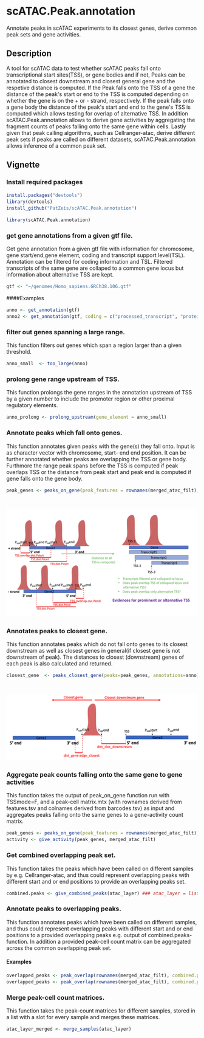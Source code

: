 # scATAC.Peak.annotation
Annotate peaks in scATAC experiments to its closest genes, derive common peak sets and gene activities. 

## Description
A tool for scATAC data to test whether scATAC peaks fall onto transcriptional start sites(TSS), or gene bodies and if not, Peaks can be annotated to closest downstream and closest general gene and the respetive distance is computed. If the Peak falls onto the TSS of a gene the distance of the peak's start or end to the TSS is computed depending on whether the gene is on the + or - strand, respectively. If the peak falls onto a gene body the distance of the peak's start and end to the gene's TSS is computed which allows testing for overlap of alternative TSS. In addition scATAC.Peak.annotation allows to derive gene activities by aggregating the fragment counts of peaks falling onto the same gene within cells. Lastly given that peak calling algorithms, such as Cellranger-atac, derive different peak sets if peaks are called on different datasets, scATAC.Peak.annotation allows inference of a common peak set.   

## Vignette

### Install required packages
``` r
install.packages("devtools")
library(devtools)
install_github("PatZeis/scATAC.Peak.annotation")
```

``` r
library(scATAC.Peak.annotation)
```


### get gene annotations from a given gtf file.
Get gene annotation from a given gtf file with information for chromosome, gene start/end,gene element, coding and transcript support level(TSL). Annotation can be filtered for coding information and TSL. Filtered transcripts of the same gene are collaped to a common gene locus but information about alternative TSS are kept.     
``` r
gtf <- "~/genomes/Homo_sapiens.GRCh38.106.gtf"
```
####Examples
``` r
anno <- get_annotation(gtf)
anno2 <- get_annotation(gtf, coding = c("processed_transcript", "protein_coding"), TSL=T, TSLfilt = 1)
```


### filter out genes spanning a large range.
This function filters out genes which span a region larger than a given threshold.
``` r
anno_small  <- too_large(anno)
```


### prolong gene range upstream of TSS.
This function prolongs the gene ranges in the annotation upstream of TSS by a given number to include the promoter region or other proximal regulatory elements.
``` r
anno_prolong <- prolong_upstream(gene_element = anno_small)
```


### Annotate peaks which fall onto genes.
This function annotates given peaks with the gene(s) they fall onto. Input is as character vector with chromosome, start- end end position. It can be further annotated  whether peaks are overlapping the TSS or gene body. Furthmore the range peak spans before the TSS is computed if peak overlaps TSS or the distance from peak start and peak end is computed if gene falls onto the gene body.   
``` r
peak_genes <- peaks_on_gene(peak_features = rownames(merged_atac_filt), annotations = anno) ### peak features e.g. rowname of cellranger-atac output file features.tsv with chromosome:Peak.start-Peak.end
``` 
<h1 align="center"><img width="800px" src="images/peaks_on_gene_Cartoon_new.png"/></h1>


### Annotates peaks to closest gene.
This function annotates peaks which do not fall onto genes to its closest downstream as well as closest genes in general(if closest gene is not downstream of peak). The distances to closest (downstream) genes of each peak is also calculated and returned. 
``` r
closest_gene  <- peaks_closest_gene(peaks=peak_genes, annotations=anno)
``` 
<h1 align="center"><img width="800px" src="images/peaks_closest_gene_Cartoon.png"/></h1>

### Aggregate peak counts falling onto the same gene to gene activities
This function takes the output of peak_on_gene function run with TSSmode=F, and a peak-cell matrix.mtx (with rownames derived from features.tsv and colnames derived from barcodes.tsv) as input and aggregates peaks falling onto the same genes to a gene-activity count matrix.

``` r
peak_genes <- peaks_on_gene(peak_features = rownames(merged_atac_filt), gene_element=anno_prolong, TSSmode=F)
activity <- give_activity(peak_genes, merged_atac_filt)
``` 


### Get combined overlapping peak set.
This function takes the peaks which have been called on different samples by e.g. Cellranger-atac, and thus could represent overlapping peaks with different start and or end positions to provide an overlapping peaks set.
``` r
combined.peaks <- give_combined_peaks(atac_layer) ### atac_layer = list object with each slot containing peak-cell matrix for a sample with (with rownames derived from each features.tsv and colnames derived from each barcodes.tsv)
``` 


### Annotate peaks to overlapping peaks.
This function annotates peaks which have been called on different samples, and thus could represent overlapping peaks with different start and or end positions to a provided overlapping peaks e.g. output of combined.peaks-function. In addition a provided peak-cell count matrix can be aggregated across the common overlapping peak set.
#### Examples
``` r
overlapped_peaks <- peak_overlap(rownames(merged_atac_filt), combined.peaks=combined.peaks)
overlapped_peaks <- peak_overlap(rownames(merged_atac_filt), combined.peaks=combined.peaks, do.aggregate=T, peak_matrix=merged_atac_filt) 
```


### Merge peak-cell count matrices.
This function takes the peak-count matrices for different samples, stored in a list with a slot for every sample and merges these matrices.
``` r
atac_layer_merged <- merge_samples(atac_layer)
```  
